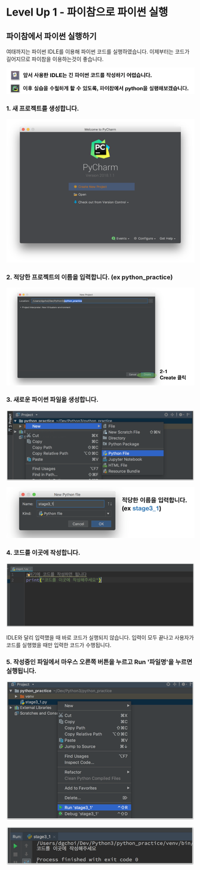 # Level Up 1 - 파이참으로 파이썬 실행

## 파이참에서 파이썬 실행하기

여태까지는 파이썬 IDLE를 이용해 파이썬 코드를 실행하였습니다. 이제부터는 코드가 길어지므로 파이참을 이용하는것이 좋습니다.

![](../.gitbook/assets/image%20%2861%29.png)

### 1. 새 프로젝트를 생성합니다.

![](../.gitbook/assets/image%20%28239%29.png)

### 2. 적당한 프로젝트의 이름을 입력합니다. \(ex python\_practice\)

![](../.gitbook/assets/image%20%2856%29.png)

### 3. 새로운 파이썬 파일을 생성합니다.

![](../.gitbook/assets/image%20%28217%29.png)

![](../.gitbook/assets/image%20%28181%29.png)

### 4. 코드를 이곳에 작성합니다.

![](../.gitbook/assets/image%20%2839%29.png)

IDLE와 달리 입력했을 때 바로 코드가 실행되지 않습니다. 입력이 모두 끝나고 사용자가 코드를 실행했을 때만 입력한 코드가 수행됩니다.

### 5. 작성중인 파일에서 마우스 오른쪽 버튼을 누르고 Run '파일명'을 누르면 실행됩니다.

![](../.gitbook/assets/image%20%28143%29.png)

![&#xC2E4;&#xD589; &#xACB0;&#xACFC;](../.gitbook/assets/image%20%2849%29.png)

## 

